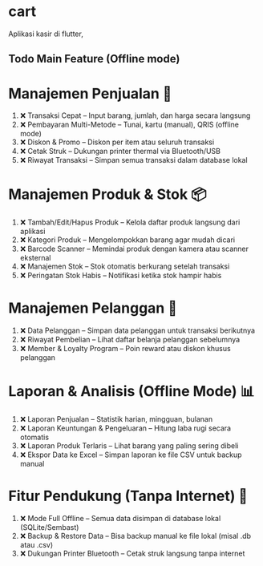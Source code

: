 # cart

Aplikasi kasir di flutter,

## Todo Main Feature (Offline mode)

# Manajemen Penjualan 🛒
1. ❌ Transaksi Cepat – Input barang, jumlah, dan harga secara langsung
2. ❌ Pembayaran Multi-Metode – Tunai, kartu (manual), QRIS (offline mode)
3. ❌ Diskon & Promo – Diskon per item atau seluruh transaksi
4. ❌ Cetak Struk – Dukungan printer thermal via Bluetooth/USB
5. ❌ Riwayat Transaksi – Simpan semua transaksi dalam database lokal

# Manajemen Produk & Stok 📦
1. ❌ Tambah/Edit/Hapus Produk – Kelola daftar produk langsung dari aplikasi
2. ❌ Kategori Produk – Mengelompokkan barang agar mudah dicari
3. ❌ Barcode Scanner – Memindai produk dengan kamera atau scanner eksternal
4. ❌ Manajemen Stok – Stok otomatis berkurang setelah transaksi
5. ❌ Peringatan Stok Habis – Notifikasi ketika stok hampir habis

# Manajemen Pelanggan 👥
1. ❌ Data Pelanggan – Simpan data pelanggan untuk transaksi berikutnya
2. ❌ Riwayat Pembelian – Lihat daftar belanja pelanggan sebelumnya
3. ❌ Member & Loyalty Program – Poin reward atau diskon khusus pelanggan

# Laporan & Analisis (Offline Mode) 📊
1. ❌ Laporan Penjualan – Statistik harian, mingguan, bulanan
2. ❌ Laporan Keuntungan & Pengeluaran – Hitung laba rugi secara otomatis
3. ❌ Laporan Produk Terlaris – Lihat barang yang paling sering dibeli
4. ❌ Ekspor Data ke Excel – Simpan laporan ke file CSV untuk backup manual

# Fitur Pendukung (Tanpa Internet) 🚀
1. ❌ Mode Full Offline – Semua data disimpan di database lokal (SQLite/Sembast)
2. ❌ Backup & Restore Data – Bisa backup manual ke file lokal (misal .db atau .csv)
3. ❌ Dukungan Printer Bluetooth – Cetak struk langsung tanpa internet
